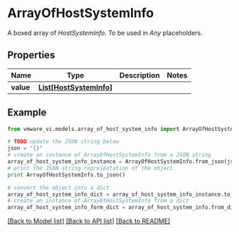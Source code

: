 # ArrayOfHostSystemInfo

A boxed array of *HostSystemInfo*. To be used in *Any* placeholders. 

## Properties
Name | Type | Description | Notes
------------ | ------------- | ------------- | -------------
**value** | [**List[HostSystemInfo]**](HostSystemInfo.md) |  | 

## Example

```python
from vmware_vi.models.array_of_host_system_info import ArrayOfHostSystemInfo

# TODO update the JSON string below
json = "{}"
# create an instance of ArrayOfHostSystemInfo from a JSON string
array_of_host_system_info_instance = ArrayOfHostSystemInfo.from_json(json)
# print the JSON string representation of the object
print ArrayOfHostSystemInfo.to_json()

# convert the object into a dict
array_of_host_system_info_dict = array_of_host_system_info_instance.to_dict()
# create an instance of ArrayOfHostSystemInfo from a dict
array_of_host_system_info_form_dict = array_of_host_system_info.from_dict(array_of_host_system_info_dict)
```
[[Back to Model list]](../README.md#documentation-for-models) [[Back to API list]](../README.md#documentation-for-api-endpoints) [[Back to README]](../README.md)


